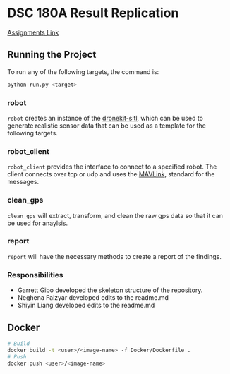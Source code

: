 # DSC 180A Result Replication

[Assignments Link](https://dsc-capstone.github.io/assignments/quarter-1-methodology/)


## Running the Project

To run any of the following targets, the command is:

```sh
python run.py <target>
```

### robot

`robot` creates an instance of the
[dronekit-sitl](https://dronekit-python.readthedocs.io/en/latest/develop/sitl_setup.html),
which can be used to generate realistic sensor data that can be used
as a template for the following targets.

### robot_client

`robot_client` provides the interface to connect to a specified robot.
The client connects over tcp or udp and uses the
[MAVLink](https://mavlink.io/en/messages/common.html), standard for
the messages.

### clean_gps

`clean_gps` will extract, transform, and clean the raw gps data so
that it can be used for anaylsis.

### report

`report` will have the necessary methods to create a report of the
findings.

### Responsibilities
* Garrett Gibo developed the skeleton structure of the repository.
* Neghena Faizyar developed edits to the readme.md
* Shiyin Liang developed edits to the readme.md


## Docker

```sh
# Build
docker build -t <user>/<image-name> -f Docker/Dockerfile .
# Push
docker push <user>/<image-name>
```
